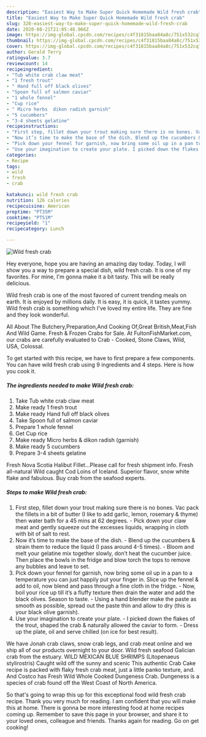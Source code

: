 ```yaml
---
description: "Easiest Way to Make Super Quick Homemade Wild fresh crab"
title: "Easiest Way to Make Super Quick Homemade Wild fresh crab"
slug: 320-easiest-way-to-make-super-quick-homemade-wild-fresh-crab
date: 2020-08-21T21:05:48.966Z
image: https://img-global.cpcdn.com/recipes/c4f31815baa84a8c/751x532cq70/wild-fresh-crab-recipe-main-photo.jpg
thumbnail: https://img-global.cpcdn.com/recipes/c4f31815baa84a8c/751x532cq70/wild-fresh-crab-recipe-main-photo.jpg
cover: https://img-global.cpcdn.com/recipes/c4f31815baa84a8c/751x532cq70/wild-fresh-crab-recipe-main-photo.jpg
author: Gerald Terry
ratingvalue: 3.7
reviewcount: 14
recipeingredient:
- "Tub white crab claw meat"
- "1 fresh trout"
- " Hand full off black olives"
- "Spoon full of salmon caviar"
- "1 whole fennel"
- "Cup rice"
- " Micro herbs  dikon radish garnish"
- "5 cucumbers"
- "3-4 sheets gelatine"
recipeinstructions:
- "First step, fillet down your trout making sure there is no bones. Vac pack the fillets in a bit of butter (I like to add garlic, lemon, rosemary &amp; thyme) then water bath for a 45 mins at 62 degrees.  Pick down your claw meat and gently squeeze out the excesses liquids, wrapping in cloth with bit of salt to rest."
- "Now it’s time to make the base of the dish. Blend up the cucumbers &amp; strain them to reduce the liquid (I pass around 4-5 times).  Bloom and melt your gelatine mix together slowly, don’t heat the cucumber juice. Then place the bowls in the fridge and blow torch the tops to remove any bubbles and leave to set."
- "Pick down your fennel for garnish, now bring some oil up in a pan to a temperature you can just happily put your finger in. Slice up the fennel &amp; add to oil, now blend and pass through a fine cloth in the fridge.  Now, boil your rice up till it’s a fluffy texture then drain the water and add the black olives. Season to taste.  Using a hand blender make the paste as smooth as possible, spread out the paste thin and allow to dry (this is your black olive garnish)."
- "Use your imagination to create your plate. I picked down the flakes of the trout, shaped the crab &amp; naturally allowed the caviar to form.  Dress up the plate, oil and serve chilled (on ice for best result)."
categories:
- Recipe
tags:
- wild
- fresh
- crab

katakunci: wild fresh crab 
nutrition: 126 calories
recipecuisine: American
preptime: "PT35M"
cooktime: "PT51M"
recipeyield: "1"
recipecategory: Lunch

---
```



![Wild fresh crab](https://img-global.cpcdn.com/recipes/c4f31815baa84a8c/751x532cq70/wild-fresh-crab-recipe-main-photo.jpg)

Hey everyone, hope you are having an amazing day today. Today, I will show you a way to prepare a special dish, wild fresh crab. It is one of my favorites. For mine, I'm gonna make it a bit tasty. This will be really delicious.

Wild fresh crab is one of the most favored of current trending meals on earth. It is enjoyed by millions daily. It is easy, it is quick, it tastes yummy. Wild fresh crab is something which I've loved my entire life. They are fine and they look wonderful.

All About The Butchery,Preparation,And Cooking Of,Great British,Meat,Fish And Wild Game. Fresh &amp; Frozen Crabs for Sale. At FultonFishMarket.com, our crabs are carefully evaluated to Crab - Cooked, Stone Claws, Wild, USA, Colossal.


To get started with this recipe, we have to first prepare a few components. You can have wild fresh crab using 9 ingredients and 4 steps. Here is how you cook it.

<!--inarticleads1-->

##### The ingredients needed to make Wild fresh crab:

1. Take Tub white crab claw meat
1. Make ready 1 fresh trout
1. Make ready  Hand full off black olives
1. Take Spoon full of salmon caviar
1. Prepare 1 whole fennel
1. Get Cup rice
1. Make ready  Micro herbs &amp; dikon radish (garnish)
1. Make ready 5 cucumbers
1. Prepare 3-4 sheets gelatine


Fresh Nova Scotia Halibut Fillet…Please call for fresh shipment info. Fresh all-natural Wild caught Cod Loins of Iceland. Superior flavor, snow white flake and fabulous. Buy crab from the seafood experts. 

<!--inarticleads2-->

##### Steps to make Wild fresh crab:

1. First step, fillet down your trout making sure there is no bones. Vac pack the fillets in a bit of butter (I like to add garlic, lemon, rosemary &amp; thyme) then water bath for a 45 mins at 62 degrees.  - Pick down your claw meat and gently squeeze out the excesses liquids, wrapping in cloth with bit of salt to rest.
1. Now it’s time to make the base of the dish. - Blend up the cucumbers &amp; strain them to reduce the liquid (I pass around 4-5 times).  - Bloom and melt your gelatine mix together slowly, don’t heat the cucumber juice. Then place the bowls in the fridge and blow torch the tops to remove any bubbles and leave to set.
1. Pick down your fennel for garnish, now bring some oil up in a pan to a temperature you can just happily put your finger in. Slice up the fennel &amp; add to oil, now blend and pass through a fine cloth in the fridge.  - Now, boil your rice up till it’s a fluffy texture then drain the water and add the black olives. Season to taste.  - Using a hand blender make the paste as smooth as possible, spread out the paste thin and allow to dry (this is your black olive garnish).
1. Use your imagination to create your plate. - I picked down the flakes of the trout, shaped the crab &amp; naturally allowed the caviar to form.  - Dress up the plate, oil and serve chilled (on ice for best result).


We have Jonah crab claws, snow crab legs, and crab meat online and we ship all of our products overnight to your door. Wild fresh seafood Galician crab from the estuary. WILD MEXICAN BLUE SHRIMPS (Litopenaeus stylirostris) Caught wild off the sunny and scenic This authentic Crab Cake recipe is packed with flaky fresh crab meat, just a little panko texture, and. And Costco has Fresh Wild Whole Cooked Dungeness Crab. Dungeness is a species of crab found off the West Coast of North America. 

So that's going to wrap this up for this exceptional food wild fresh crab recipe. Thank you very much for reading. I am confident that you will make this at home. There is gonna be more interesting food at home recipes coming up. Remember to save this page in your browser, and share it to your loved ones, colleague and friends. Thanks again for reading. Go on get cooking!
